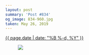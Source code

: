 ```yaml
---
layout: post
summary: 'Post #834'
og_image: 834-960.jpg
taken: May 26, 2019
---
```


<div class="post">
 <time>
  <a href="/834">
   {{ page.date | date: "%B %-d, %Y" }}
  </a>
 </time>
 <a href="/834">
  <figure data-taken="5/26/2019">
   <img sizes="(min-width: 700px) 50vw, calc(100vw - 2rem)" src="{{ site.assets_url }}/834-480.jpg" srcset="{{ site.assets_url }}/834-240.jpg 240w, {{ site.assets_url }}/834-480.jpg 480w, {{ site.assets_url }}/834-720.jpg 720w, {{ site.assets_url }}/834-960.jpg 960w"/>
  </figure>
 </a>
</div>
